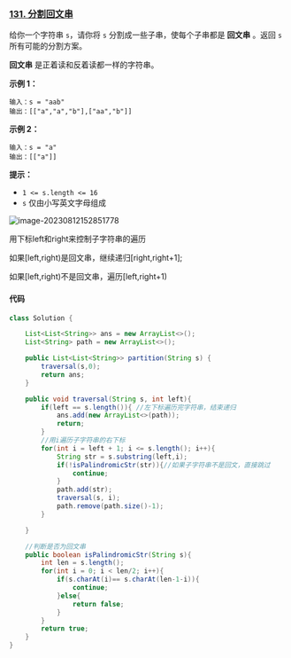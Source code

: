 ### [131. 分割回文串](https://leetcode.cn/problems/palindrome-partitioning/)

给你一个字符串 `s`，请你将 `s` 分割成一些子串，使每个子串都是 **回文串** 。返回 `s` 所有可能的分割方案。

**回文串** 是正着读和反着读都一样的字符串。

 

**示例 1：**

```
输入：s = "aab"
输出：[["a","a","b"],["aa","b"]]
```

**示例 2：**

```
输入：s = "a"
输出：[["a"]]
```

 

**提示：**

- `1 <= s.length <= 16`
- `s` 仅由小写英文字母组成

![image-20230812152851778](https://palepics.oss-cn-guangzhou.aliyuncs.com/img/image-20230812152851778.png)

用下标left和right来控制子字符串的遍历

如果[left,right)是回文串，继续递归[right,right+1];

如果[left,right)不是回文串，遍历[left,right+1)



#### 代码

```java
class Solution {

    List<List<String>> ans = new ArrayList<>();
    List<String> path = new ArrayList<>();

    public List<List<String>> partition(String s) {
        traversal(s,0);
        return ans;
    }

    public void traversal(String s, int left){
        if(left == s.length()){ //左下标遍历完字符串，结束递归
            ans.add(new ArrayList<>(path));
            return;
        }
        //用i遍历子字符串的右下标
        for(int i = left + 1; i <= s.length(); i++){
            String str = s.substring(left,i);
            if(!isPalindromicStr(str)){//如果子字符串不是回文，直接跳过
                continue;
            }
            path.add(str);
            traversal(s, i);
            path.remove(path.size()-1);
        }

    }

    //判断是否为回文串
    public boolean isPalindromicStr(String s){
        int len = s.length();
        for(int i = 0; i < len/2; i++){
            if(s.charAt(i)== s.charAt(len-1-i)){
                continue;
            }else{
                return false;
            }
        }
        return true;
    }
}
```

